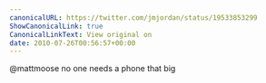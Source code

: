```yaml
---
canonicalURL: https://twitter.com/jmjordan/status/19533853299
ShowCanonicalLink: true
CanonicalLinkText: View original on
date: 2010-07-26T00:56:57+00:00
---
```

@mattmoose no one needs a phone that big